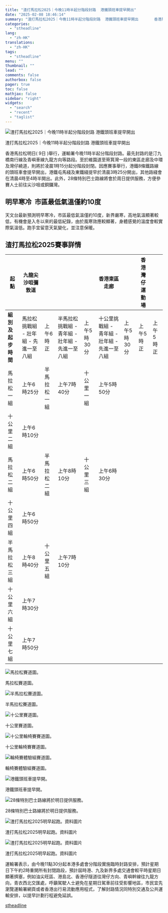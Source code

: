 ```yaml
---
title: "渣打馬拉松2025｜今晚11時半起分階段封路  港鐵頭班車提早開出"
date: "2025-02-08 18:46:14"
summary: "渣打馬拉松2025｜今晚11時半起分階段封路  港鐵頭班車提早開出       香港馬拉松明..."
categories:
  - "stheadline"
lang:
  - "zh-HK"
translations:
  - "zh-HK"
tags:
  - "stheadline"
menu: ""
thumbnail: ""
lead: ""
comments: false
authorbox: false
pager: true
toc: false
mathjax: false
sidebar: "right"
widgets:
  - "search"
  - "recent"
  - "taglist"
---
```


![渣打馬拉松2025｜今晚11時半起分階段封路  港鐵頭班車提早開出](https://image.stheadline.com/f/680p0/0x0/100/none/5554230e42b3fdd978f22de7e6272715/stheadline/inewsmedia/20250208/_2025020818372619894.jpg)

渣打馬拉松2025｜今晚11時半起分階段封路 港鐵頭班車提早開出




香港馬拉松明日( 9日 )舉行，運輸署今晚11時半起分階段封路。最先封路的是汀九橋南行線及青嶼車線九龍方向等路段。至於維園道至筲箕灣一段的東區走廊及中環及灣仔繞道，則將於凌晨1時15分起分階段封閉。因應賽事舉行，港鐵8條鐵路線的頭班車會提早開出，港鐵屯馬綫及東鐵綫提早於清晨3時25分開出，其他路綫會在清晨4時至4時半開出。此外，28條特別巴士路線將會於周日提供服務，方便參賽人士前往尖沙咀或銅鑼灣。

明早寒冷  市區最低氣溫僅約10度
-----------------

天文台最新預測明早寒冷，市區最低氣溫僅約10度，新界嚴寒，高地氣溫顯著較低，有機會是入冬以來的最低紀錄，由於風寒效應較顯著，身體感覺的溫度會較實際氣溫低。跑手宜留意天氣變化，並注意保暖。

渣打馬拉松2025賽事詳情
-------------

| **起點** | **九龍尖沙咀彌敦道** | | | | **香港東區走廊** |  | **香港灣仔運動場** |  |
| --- | --- | --- | --- | --- | --- | --- | --- | --- |
| **組別及 起步時間** | 馬拉松挑戰組 - 壯年組 - 先進一至八組 | 上午6時正 | 半馬拉松挑戰組 - 青年組 - 壯年組 - 先進一至八組 | 上午5時30分 | 十公里挑戰組 - 青年組 - 壯年組 - 先進一至八組 | 上午5時30分 | 上午5時正 | 上午5時正 |
| 馬拉松一組 | 上午6時25分 | 半馬拉松一組 | 上午7時40分 | 十公里一組 | 上午5時50分 |
| 十公里二組 | 上午6時10分 |
| 馬拉松二組 | 上午6時50分 | 半馬拉松二組 | 上午8時10分 | 十公里三組 | 上午6時30分 |
| 十公里四組 | 上午6時50分 |
| 半馬拉松三組 | 上午8時40分 | 十公里五組 | 上午7時10分 |
| 十公里六組 | 上午7時30分 |
| 十公里七組 | 上午7時50分 |

 ![馬拉松賽道圖。](https://image.hkhl.hk/f/1024p0/0x0/100/none/18df5a04512c79bc9d460192c3ce757b/2025-02/2134564.jpg)


馬拉松賽道圖。



 ![半馬拉松賽道圖。](https://image.hkhl.hk/f/1024p0/0x0/100/none/cf61bf6daae2eea2127a8c2eea006242/2025-02/4512342341.jpg)


半馬拉松賽道圖。



 ![十公里賽道圖。](https://image.hkhl.hk/f/1024p0/0x0/100/none/2cf9df1002adbffed4e95b5f09d98b00/2025-02/3451253252135.jpg)


十公里賽道圖。



 ![十公里輪椅賽賽道圖。](https://image.hkhl.hk/f/1024p0/0x0/100/none/2460052663451cb8eb61f39084fb32db/2025-02/27636341523451234123.jpg)


十公里輪椅賽賽道圖。



 ![輪椅賽體驗組賽道圖。](https://image.hkhl.hk/f/1024p0/0x0/100/none/e67d54da9fdbdb290885e65ed4b67fda/2025-02/23412365874567567.jpg)


輪椅賽體驗組賽道圖。


 ![港鐵頭班車提早開。](https://image.hkhl.hk/f/1024p0/0x0/100/none/49f7099ac59bb70f83805909b64056c4/2025-02/145.JPG)


港鐵頭班車提早開。



 ![28條特別巴士路線將於明日提供服務。](https://image.hkhl.hk/f/1024p0/0x0/100/none/8327755711559e956e0acd4c13615a8f/2025-02/113.JPG)


28條特別巴士路線將於明日提供服務。



 ![渣打馬拉松2025明早起跑。資料圖片](https://image.hkhl.hk/f/1024p0/0x0/100/none/04a0de7711e5e5b9a86393fbee059376/2025-02/KakaoTalk_20240121_090341497_03.jpg)


渣打馬拉松2025明早起跑。資料圖片



 ![渣打馬拉松2025明早起跑。資料圖片](https://image.hkhl.hk/f/1024p0/0x0/100/none/bed36a729be0572212e00b6d2ee15002/2025-02/KakaoTalk_20240121_090341497_07.jpg)


渣打馬拉松2025明早起跑。資料圖片


運輸署表示，由今晚11點30分起本港多處會分階段實施臨時封路安排，預計星期日下午約2時重開所有封閉路段，預計屆時港、九及新界多處交通會較平時星期日顯著擠塞，例如油尖旺區、港島北、香港仔隧道往灣仔方向、青嶼幹線往九龍方向，青衣西北交匯處，呼籲駕駛人士避免在星期日駕車前往受影響地區，市民宜先瀏覽運輸署網頁或者香港出行易流動應用程式，了解封路情況同特別交通及公共運輸安排，以提早計劃行程避免延誤。

[stheadline](https://std.stheadline.com/realtime/article/2051603/即時-港聞-渣打馬拉松2025-今晚11時半起分階段封路-港鐵頭班車提早開出)
